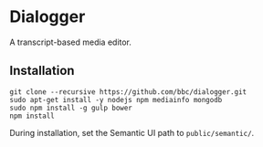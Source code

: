 # Dialogger 

A transcript-based media editor.

## Installation

    git clone --recursive https://github.com/bbc/dialogger.git
    sudo apt-get install -y nodejs npm mediainfo mongodb
    sudo npm install -g gulp bower
    npm install

During installation, set the Semantic UI path to `public/semantic/`.
